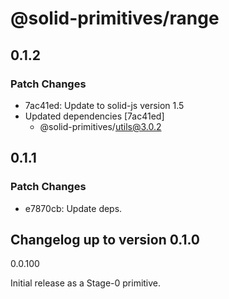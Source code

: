 # @solid-primitives/range

## 0.1.2

### Patch Changes

- 7ac41ed: Update to solid-js version 1.5
- Updated dependencies [7ac41ed]
  - @solid-primitives/utils@3.0.2

## 0.1.1

### Patch Changes

- e7870cb: Update deps.

## Changelog up to version 0.1.0

0.0.100

Initial release as a Stage-0 primitive.
